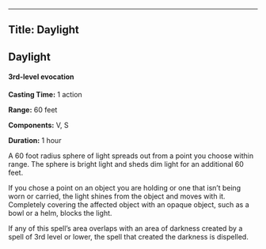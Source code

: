 -------------------------
Title: Daylight
-------------------------

## Daylight

#### 3rd-level evocation


**Casting Time:** 1 action 

**Range:** 60 feet 

**Components:** V, S 

**Duration:** 1 hour


A 60 foot radius sphere of light spreads out from a point you
choose within range. The sphere is bright light and sheds dim light for
an additional 60 feet.

If you chose a point on an object you are holding or one that isn’t
being worn or carried, the light shines from the object and moves with
it. Completely covering the affected object with an opaque object, such
as a bowl or a helm, blocks the light.

If any of this spell’s area overlaps with an area of darkness created by
a spell of 3rd level or lower, the spell that created the darkness is
dispelled.


